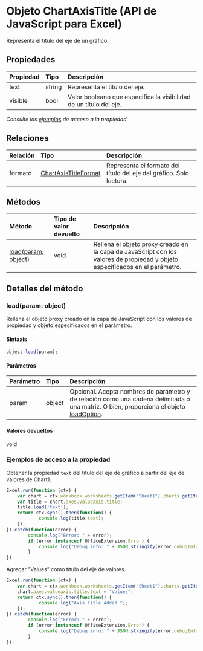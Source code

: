 # Objeto ChartAxisTitle (API de JavaScript para Excel)

Representa el título del eje de un gráfico.

## Propiedades

| Propiedad     | Tipo   |Descripción
|:---------------|:--------|:----------|
|text|string|Representa el título del eje.|
|visible|bool|Valor booleano que especifica la visibilidad de un título del eje.|

_Consulte los [ejemplos](#ejemplos) de acceso a la propiedad._

## Relaciones
| Relación | Tipo   |Descripción|
|:---------------|:--------|:----------|
|formato|[ChartAxisTitleFormat](chartaxistitleformat.md)|Representa el formato del título del eje del gráfico. Solo lectura.|

## Métodos

| Método           | Tipo de valor devuelto    |Descripción|
|:---------------|:--------|:----------|
|[load(param: object)](#loadparam-object)|void|Rellena el objeto proxy creado en la capa de JavaScript con los valores de propiedad y objeto especificados en el parámetro.|

## Detalles del método


### load(param: object)
Rellena el objeto proxy creado en la capa de JavaScript con los valores de propiedad y objeto especificados en el parámetro.

#### Sintaxis
```js
object.load(param);
```

#### Parámetros
| Parámetro    | Tipo   |Descripción|
|:---------------|:--------|:----------|
|param|object|Opcional. Acepta nombres de parámetro y de relación como una cadena delimitada o una matriz. O bien, proporciona el objeto [loadOption](loadoption.md).|

#### Valores devueltos
void
### Ejemplos de acceso a la propiedad
Obtener la propiedad `text` del título del eje de gráfico a partir del eje de valores de Chart1.

```js
Excel.run(function (ctx) { 
    var chart = ctx.workbook.worksheets.getItem("Sheet1").charts.getItem("Chart1"); 
    var title = chart.axes.valueaxis.title;
    title.load('text');
    return ctx.sync().then(function() {
            console.log(title.text);
    });
}).catch(function(error) {
        console.log("Error: " + error);
        if (error instanceof OfficeExtension.Error) {
            console.log("Debug info: " + JSON.stringify(error.debugInfo));
        }
});
```

Agregar "Values" como título del eje de valores.

```js
Excel.run(function (ctx) { 
    var chart = ctx.workbook.worksheets.getItem("Sheet1").charts.getItem("Chart1"); 
    chart.axes.valueaxis.title.text = "Values";
    return ctx.sync().then(function() {
            console.log("Axis Title Added ");
    });
}).catch(function(error) {
        console.log("Error: " + error);
        if (error instanceof OfficeExtension.Error) {
            console.log("Debug info: " + JSON.stringify(error.debugInfo));
        }
});
```
